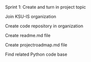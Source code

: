 Sprint 1:
 Create and turn in project topic
 
 Join KSU-IS organization
 
 Create code repository in organization
 
 Create readme.md file
 
 Create projectroadmap.md file
 
 Find related Python code base
 

